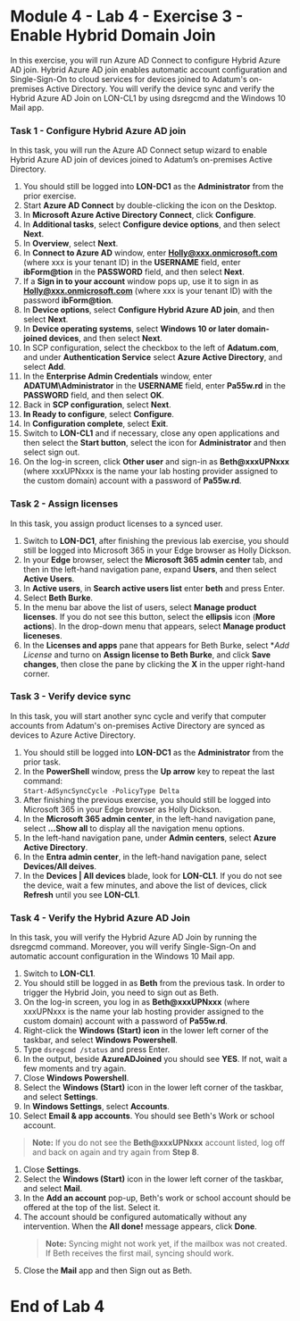 # Module 4 - Lab 4 - Exercise 3 - Enable Hybrid Domain Join
In this exercise, you will run Azure AD Connect to configure Hybrid Azure AD join. Hybrid Azure AD join enables automatic account configuration and Single-Sign-On to cloud services for devices joined to Adatum's on-premises Active Directory. You will verify the device sync and verify the Hybrid Azure AD Join on LON-CL1 by using dsregcmd and the Windows 10 Mail app.

### Task 1 - Configure Hybrid Azure AD join
In this task, you will run the Azure AD Connect setup wizard to enable Hybrid Azure AD join of devices joined to Adatum’s on-premises Active Directory. 
1. You should still be logged into **LON-DC1** as the **Administrator** from the prior exercise.
1. Start **Azure AD Connect** by double-clicking the icon on the Desktop.
1. In **Microsoft Azure Active Directory Connect**, click **Configure**.
1. In **Additional tasks**, select **Configure device options**, and then select **Next**.
1. In **Overview**, select **Next**.
1. In **Connect to Azure AD** window, enter **Holly@xxx.onmicrosoft.com** (where xxx is your tenant ID) in the **USERNAME** field, enter **ibForm@tion** in the **PASSWORD** field, and then select **Next**.
1. If a **Sign in to your account** window pops up, use it to sign in as **Holly@xxx.onmicrosoft.com** (where xxx is your tenant ID) with the password **ibForm@tion**.
1. In **Device options**, select **Configure Hybrid Azure AD join**, and then select **Next**.
1. In **Device operating systems**, select **Windows 10 or later domain-joined devices**, and then select **Next**.
1. In SCP configuration, select the checkbox to the left of **Adatum.com**, and under **Authentication Service** select **Azure Active Directory**, and select **Add**.
1. In the **Enterprise Admin Credentials** window, enter **ADATUM\Administrator** in the **USERNAME** field, enter **Pa55w.rd** in the **PASSWORD** field, and then select **OK**.
1. Back in **SCP configuration**, select **Next**.
1. **In Ready to configure**, select **Configure**.
1. In **Configuration complete**, select **Exit**.
1. Switch to **LON-CL1** and if necessary, close any open applications and then select the **Start button**, select the icon for **Administrator** and then select sign out.
1. On the log-in screen, click **Other user** and sign-in as **Beth@xxxUPNxxx** (where xxxUPNxxx is the name your lab hosting provider assigned to the custom domain) account with a password of **Pa55w.rd**.

### Task 2 - Assign licenses
In this task, you assign product licenses to a synced user.
1. Switch to **LON-DC1**, after finishing the previous lab exercise, you should still be logged into Microsoft 365 in your Edge browser as Holly Dickson.
1. In your **Edge** browser, select the **Microsoft 365 admin center** tab, and then in the left-hand navigation pane, expand **Users**, and then select **Active Users**.
1. In **Active users**, in **Search active users list** enter **beth** and press Enter.
1. Select **Beth Burke**.
1. In the menu bar above the list of users, select **Manage product licenses**. If you do not see this button, select the **ellipsis** icon (**More actions**). In the drop-down menu that appears, select **Manage product liceneses**.
1. In the **Licenses and apps** pane that appears for Beth Burke, select **Add License* and turno on **Assign license to Beth Burke**, and click **Save changes**, then close the pane by clicking the **X** in the upper right-hand corner.

### Task 3 - Verify device sync
In this task, you will start another sync cycle and verify that computer accounts from Adatum's on-premises Active Directory are synced as devices to Azure Active Directory.
1. You should still be logged into **LON-DC1** as the **Administrator** from the prior task.
1. In the **PowerShell** window, press the **Up arrow** key to repeat the last command:  
   ```Start-AdSyncSyncCycle -PolicyType Delta```
1. After finishing the previous exercise, you should still be logged into Microsoft 365 in your Edge browser as Holly Dickson.
1. In the **Microsoft 365 admin center**, in the left-hand navigation pane, select **...Show all** to display all the navigation menu options.
1. In the left-hand navigation pane, under **Admin centers**, select **Azure Active Directory**.
1. In the **Entra admin center**, in the left-hand navigation pane, select **Devices/All deives**.
1. In the **Devices | All devices** blade, look for **LON-CL1**. If you do not see the device, wait a few minutes, and above the list of devices, click **Refresh** until you see **LON-CL1**.

### Task 4 - Verify the Hybrid Azure AD Join
In this task, you will verify the Hybrid Azure AD Join by running the dsregcmd command. Moreover, you will verify Single-Sign-On and automatic account configuration in the Windows 10 Mail app.
1. Switch to **LON-CL1**.
1. You should still be logged in as **Beth** from the previous task. In order to trigger the Hybrid Join, you need to sign out as Beth.
1. On the log-in screen, you log in as **Beth@xxxUPNxxx** (where xxxUPNxxx is the name your lab hosting provider assigned to the custom domain) account with a password of **Pa55w.rd**.
1. Right-click the **Windows (Start) icon** in the lower left corner of the taskbar, and select **Windows Powershell**.
1. Type ```dsregcmd /status``` and press Enter.
1. In the output, beside **AzureADJoined** you should see **YES**. If not, wait a few moments and try again.
1. Close **Windows Powershell**.
1. Select the **Windows (Start)** icon in the lower left corner of the taskbar, and select **Settings**.
1. In **Windows Settings**, select **Accounts**.
1. Select **Email & app accounts**. You should see Beth's Work or school account.  
 >  **Note:** If you do not see the **Beth@xxxUPNxxx** account listed, log off and back on again and try again from **Step 8**.
1. Close **Settings**.
1. Select the **Windows (Start)** icon in the lower left corner of the taskbar, and select **Mail**.
1. In the **Add an account** pop-up, Beth's work or school account should be offered at the top of the list. Select it.
1. The account should be configured automatically without any intervention. When the **All done!** message appears, click **Done**.
	>**Note:** Syncing might not work yet, if the mailbox was not created. If Beth receives the first mail, syncing should work.
1. Close the **Mail** app and then Sign out as Beth.

# End of Lab 4